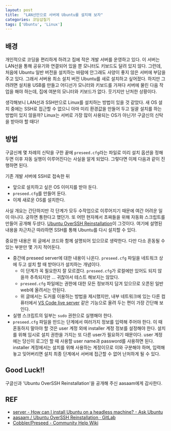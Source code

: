 ```yaml
---
layout: post
title:  "LAN선만으로 서버에 Ubuntu를 설치해 보자"
categories: 코딩삽질기
tags: ['Ubuntu', 'Linux']
---
```


## 배경

개인적으로 코딩을 편리하게 하려고 집에 작은 개발 서버를 운영하고 있다. 이 서버는 LAN선을 통해 공유기와 연결되어 있을 뿐 모니터도 키보드도 달려 있지 않다. 그런데, 처음에 Ubuntu 일반 버전을 설치하는 바람에 안그래도 사양이 좋지 않은 서버에 부담을 주고 있다. 그래서 서버용 최소 설치 버전 Ubuntu를 새로 설치하고 싶어졌다. 하지만 그려려면 설치용 USB를 만들고 어디선가 모니터와 키보드를 가져다 서버에 물린 다음 작업을 해야 하는데, 집에 여분의 모니터와 키보드가 없다. 웃기지만 난처한 상황이다. 

생각해보니 LAN선과 SSH만으로 Linux를 설치하는 방법이 있을 것 같았다. 새 OS 설치 중에는 SSH로 접근할 수 없으니 아마 미리 환경값을 만들어 두고 일괄 설치를 하는 방법이 있지 않을까? Linux는 서버로 가장 많이 사용되는 OS가 아닌가! 구글신의 신탁을 받아야 할 때다!

## 방법

구글신께 몇 차례의 신탁을 구한 끝에 `preseed.cfg`라는 파일로 미리 설치 옵션을 정해 두면 이후 자동 실행이 이루어진다는 사실을 알게 되었다. 그렇다면 이제 다음과 같이 진행하면 된다. 

기존 개발 서버에 SSH로 접속한 뒤
* 앞으로 설치하고 싶은 OS 이미지를 받아 둔다. 
* `preseed.cfg`를 만들어 둔다. 
* 이제 새로운 OS를 설치한다. 

사실 개요는 간단하지만 각 단계가 모두 수작업으로 이루어지기 때문에 여간 어려운 일이 아니다. 궁하면 통한다고 했던가. 또 어떤 현자께서 초짜들을 위해 자동화 스크립트를 만들어 공개해 두셨다. [Ubuntu OverSSH Reinstallation](https://gitlab.com/aasaam/ubuntu-overssh-reinstallation)이 그것이다. 여기에 설명된 내용을 차근차근 따라하면 SSH를 통해 Ubuntu를 다시 설치할 수 있다. 

중요한 내용은 위 글에서 코드와 함께 설명되어 있으므로 생략한다. 다만 다소 혼동될 수 있는 부분만 몇 가지 적어둔다. 

* 중간에 preseed server에 대한 내용이 나온다. `preseed.cfg` 파일을 네트워크 상에 두고 설치 할 때 받아다가 설치하는 개념이다. 
  - 이 단계가 꼭 필요한지 잘 모르겠다. `preseed.cfg`가 로컬에만 있어도 되지 않을까 추측되지만 ... 귀찮아서 테스트 해보지는 않았다. 
  - `preseed.cfg` 파일에는 권한에 대한 모든 정보까지 담겨 있으므로 오픈된 일반 web에 올려서는 안된다. 
  - 위 글에서는 도커를 이용하는 방법을 제시했지만, 내부 네트워크에 있는 다른 컴퓨터에서 [VS Code live server](https://marketplace.visualstudio.com/items?itemName=ritwickdey.LiveServer) 같은 기능으로 올려 두는 편이 가장 간단해 보인다. 
* 실행 스크립트의 일부는 `sudo` 권한으로 실행해야 한다. 
* `preseed.cfg` 파일을 만드는 단계에서 여러가지 정보를 입력해 주어야 한다. 이 때 혼동하지 말아야 할 것은 user 계정 외에 installer 계정 정보를 설정해야 한다. 설치를 위해 임시로 설치 권한을 가지는 또 다른 user가 필요하기 때문이다. user 계정에는 당신이 로그인 할 때 사용할 user name과 password를 사용하면 된다. installer 계정에서는 설치를 위해 사용하는 계정이므로 이와 구분해야 하며, 입력해 놓고 잊어버리면 설치 최종 단계에서 서버에 접근할 수 없어 난처하게 될 수 있다. 

## Good Luck!!

구글신과 'Ubuntu OverSSH Reinstallation'을 공개해 주신 aasaam에게 감사한다. 

## REF

* [server - How can I install Ubuntu on a headless machine? - Ask Ubuntu](https://askubuntu.com/questions/13106/how-can-i-install-ubuntu-on-a-headless-machine)
* [aasaam / Ubuntu OverSSH Reinstallation · GitLab](https://gitlab.com/aasaam/ubuntu-overssh-reinstallation)
* [Cobbler/Preseed - Community Help Wiki](https://help.ubuntu.com/community/Cobbler/Preseed)


